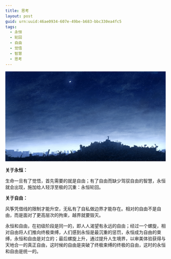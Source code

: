 ```yaml
---
title: 思考
layout: post
guid: urn:uuid:46ae0934-607e-49be-b683-bbc330ea4fc5
tags:
  - 永恒 
  - 轮回
  - 自由
  - 觉悟
  - 智慧
  - 思考
---
```



[![](/media/files/2014/06/12/sk.png)](http://7vikpt.com1.z0.glb.clouddn.com/sk.png)

**关于永恒：**

生命一旦有了觉悟，首先需要的就是自由；有了自由而缺少驾驭自由的智慧，永恒就会出现，施加给人轻浮至极的沉重：永恒轮回。

**关于自由：**

风筝凭借线的限制才能升空，无私有了自私做边界才能存在。相对的自由不是自由，而是面对了更高层次的拘束，越界就要毁灭。

永恒和自由，在初级阶段是同一的，即人人渴望有永远的自由；经过一个螺旋，相对自由将人们推向终极束缚，人们感到永恒是最沉重的惩罚，永恒成为自由的束缚，永恒和自由是对立的；最后螺旋上升，通过提升人生境界，以审美体验获得与天地合一的真正自由，这时候的自由是突破了终极束缚的终极的自由，这时的永恒和自由是统一的。